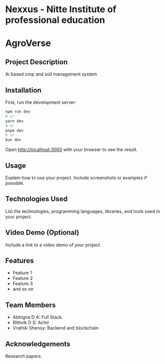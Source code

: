 # Nexxus - Nitte Institute of professional education

# AgroVerse

## Project Description
Ai based crop and soil management system

## Installation

First, run the development server:

```bash
npm run dev
# or
yarn dev
# or
pnpm dev
# or
bun dev
```

Open [http://localhost:3000](http://localhost:3000) with your browser to see the result.
## Usage
Explain how to use your project. Include screenshots or examples if possible.

## Technologies Used
List the technologies, programming languages, libraries, and tools used in your project.

## Video Demo (Optional)
Include a link to a video demo of your project.

## Features
* Feature 1
* Feature 2
* Feature 3
* and so on

## Team Members
* Abhigna D A: Full Stack.
* Rithvik D S: Ai/ml
* Vrathik Shenoy: Backend and blockchain


## Acknowledgements 
Research papers.
